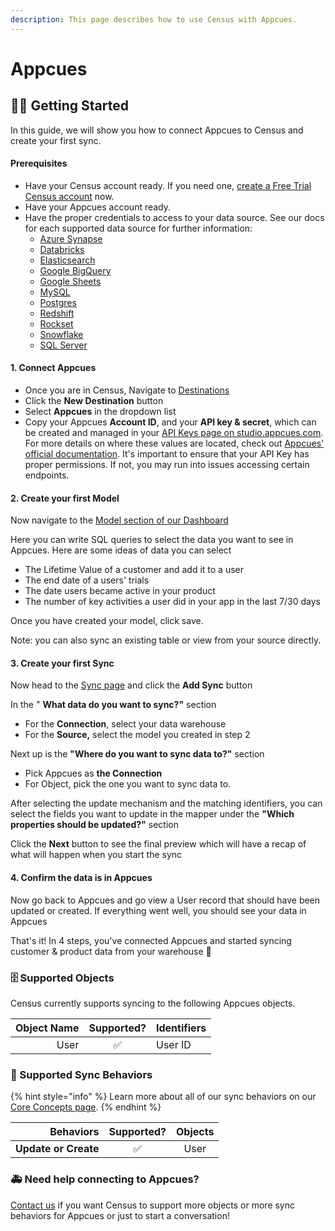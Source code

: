 ```yaml
---
description: This page describes how to use Census with Appcues.
---
```


# Appcues

## 🏃‍♀️ Getting Started

‌In this guide, we will show you how to connect Appcues to Census and create your first sync.

#### Prerequisites

* Have your Census account ready. If you need one, [create a Free Trial Census account](https://app.getcensus.com) now.
* Have your Appcues account ready.
* Have the proper credentials to access to your data source. See our docs for each supported data source for further information:
  * [Azure Synapse](../sources/azure-synapse.md)
  * [Databricks](https://docs.getcensus.com/sources/databricks)
  * [Elasticsearch](https://docs.getcensus.com/sources/elasticsearch)
  * [Google BigQuery](https://docs.getcensus.com/sources/google-bigquery)
  * [Google Sheets](https://docs.getcensus.com/sources/google-sheets)
  * [MySQL](https://docs.getcensus.com/sources/mysql)
  * [Postgres](https://docs.getcensus.com/sources/postgres)
  * [Redshift](https://docs.getcensus.com/sources/redshift)
  * [Rockset](https://docs.getcensus.com/sources/rockset)
  * [Snowflake](https://docs.getcensus.com/sources/snowflake)
  * [SQL Server](https://docs.getcensus.com/sources/sql-server)

#### 1. Connect Appcues

* Once you are in Census, Navigate to [Destinations](https://app.getcensus.com/destinations)
* Click the **New Destination** button
* Select **Appcues** in the dropdown list
* Copy your Appcues **Account ID**, and your **API key & secret**, which can be created and managed in your [API Keys page on studio.appcues.com](https://studio.appcues.com/settings/keys). For more details on where these values are located, check out [Appcues' official documentation](https://docs.appcues.com/article/745-appcues-public-api). It's important to ensure that your API Key has proper permissions. If not, you may run into issues accessing certain endpoints.&#x20;

#### 2. Create your first Model

Now navigate to the [Model section of our Dashboard](https://app.getcensus.com/models)

Here you can write SQL queries to select the data you want to see in Appcues. Here are some ideas of data you can select

* The Lifetime Value of a customer and add it to a user
* The end date of a users' trials
* The date users became active in your product
* The number of key activities a user did in your app in the last 7/30 days

Once you have created your model, click save.

Note: you can also sync an existing table or view from your source directly.

#### 3. Create your first Sync

Now head to the [Sync page](https://app.getcensus.com/syncs) and click the **Add Sync** button

In the " **What data do you want to sync?"** section

* For the **Connection**, select your data warehouse
* For the **Source,** select the model you created in step 2

Next up is the **"Where do you want to sync data to?"** section

* Pick Appcues as **the Connection**
* For Object, pick the one you want to sync data to.

After selecting the update mechanism and the matching identifiers, you can select the fields you want to update in the mapper under the **"Which properties should be updated?"** section

Click the **Next** button to see the final preview which will have a recap of what will happen when you start the sync

#### 4. Confirm the data is in Appcues

Now go back to Appcues and go view a User record that should have been updated or created. If everything went well, you should see your data in Appcues

That's it! In 4 steps, you've connected Appcues and started syncing customer & product data from your warehouse 🎉

### 🗄 Supported Objects

Census currently supports syncing to the following Appcues objects.

| **Object Name** | **Supported?** | Identifiers |
| --------------: | :------------: | ----------- |
|            User |        ✅       | User ID     |

### 🔄 Supported Sync Behaviors

{% hint style="info" %}
Learn more about all of our sync behaviors on our [Core Concepts page](../basics/core-concept/#the-different-sync-behaviors).
{% endhint %}

|        **Behaviors** | **Supported?** | **Objects** |
| -------------------: | :------------: | :----------: |
| **Update or Create** |        ✅       |     User     |

### 🚑 Need help connecting to Appcues?

[Contact us](mailto:support@getcensus.com) if you want Census to support more objects or more sync behaviors for Appcues or just to start a conversation!
